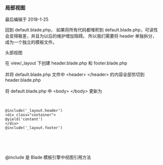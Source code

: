 <div class="container-fluid">
    <div class="card card-cascade my-5 hoverable">
        <div class="view gradient-card-header indigo">
            <h3 class="h3-responsive">局部视图</h3>
            <p>最后编辑于 2018-1-25</p>
        </div>
        <div class="card-body">
            <p class="card-text">
                <span class="h4-responsive">
                    回到 <span class="blue-text">default.blade.php</span>，
                    如果将所有代码都堆积到 <span class="blue-text">default.blade.php</span>，可读性会变得极差，并且为以后的维护增加阻碍。
                    所以我们需要将 header 单独拆分，成为一个独立的模板文件。
                </span>
            </p>
        </div>
        <div class="card info-color z-depth-2">
            <div class="card-body">
                <p class="white-text mb-0 text-center">
                    头部视图
                </p>
            </div>
        </div>
        <div class="card-body">
            <p class="card-text">
                <span class="h4-responsive">
                    在 <span class="blue-text">view/_layout</span> 下创建 <span class="blue-text">header.blade.php</span> 和 <span class="blue-text">footer.blade.php</span>
                    <br><br>
                    并将 <span class="blue-text">default.blade.php</span> 文件中 &lt;header&gt; &lt;/header&gt; 的内容全部剪切到 <span class="blue-text">header.blade.php</span>
                    <br><br>
                    将 <span class="blue-text">default.blade.php</span> 中 &lt;body&gt; &lt;/body&gt; 更新为
                    <br><br>
                    <div class="card green lighten-1 z-depth-2">
                        <div class="card-body">
                            <p class="white-text mb-0">
                                <pre class="green lighten-1">
                                    <code>
@include('_layout.header')
&lt;div class="container"&gt;
@yield('content')
&lt;/div&gt;
@include('_layout.footer')
                                    </code>
                                </pre>
                            </p>
                        </div>
                    </div>
                    <br><br>
                    <span class="blue-text">@include</span> 是 Blade 模板引擎中视图引用方法
                </span>
            </p>
        </div>
    </div>
</div>
